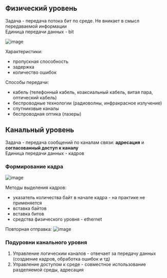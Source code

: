 ## Физический уровень

Задача - передача потока бит по среде. Не вникает в смысл передаваемой информации  
Единица передачи данных - bit  

![image](https://github.com/sxexesx/learn-backend/assets/23579498/0e4c6af4-2149-40ef-9548-8b6cfbab9d1d)

Характеристики:
- пропускная способность
- задержка
- количество ошибок

Способы передачи:
* кабель (телефонный кабель, коаксиальный кабель, витая пара, оптический кабель)
* беспроводные технологии (радиоволны, инфракрасное излучение)
* спутниковые каналы
* беспроводная оптика (лазеры)

## Канальный уровень

Задача - передача сообщений по каналам связи: **адресация** и **согласованный доступ к каналу**  
Единица передачи данных - кадров  

### Формирование кадра  

![image](https://github.com/sxexesx/learn-backend/assets/23579498/47767864-15e8-46b0-b86c-26dd03aaa8de)

Методы выделения кадров:
- указатель количества байт в начале кадра - на практике не применяется
- вставка байтов
- вставка битов
- средства физического уровня - ethernet

Повторная отправка:
![image](https://github.com/sxexesx/learn-backend/assets/23579498/c2181d97-658e-475e-97a4-11a784085832)

### Подуровни канального уровня
1. Управление логическим каналов - отвечает за передачу данных (создаение кадров, обработка ошибок и тд)
2. Управление доступом к среде - совместное использование разделяемой среды, адресация
